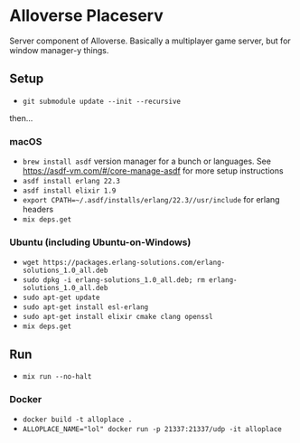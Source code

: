 # Alloverse Placeserv

Server component of Alloverse. Basically a multiplayer game server, but for window manager-y
things.

## Setup 

* `git submodule update --init --recursive`

then...

### macOS
* `brew install asdf` version manager for a bunch or languages. See https://asdf-vm.com/#/core-manage-asdf for more setup instructions
* `asdf install erlang 22.3`
* `asdf install elixir 1.9`
* `export CPATH=~/.asdf/installs/erlang/22.3//usr/include` for erlang headers
* `mix deps.get`

### Ubuntu (including Ubuntu-on-Windows)

* `wget https://packages.erlang-solutions.com/erlang-solutions_1.0_all.deb `
* `sudo dpkg -i erlang-solutions_1.0_all.deb; rm erlang-solutions_1.0_all.deb`
* `sudo apt-get update`
* `sudo apt-get install esl-erlang`
* `sudo apt-get install elixir cmake clang openssl`
* `mix deps.get`

## Run

* `mix run --no-halt`

### Docker

* `docker build -t alloplace .`
* `ALLOPLACE_NAME="lol" docker run -p 21337:21337/udp -it alloplace`